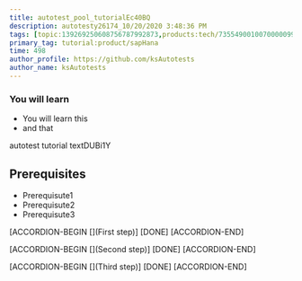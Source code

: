 ```yaml
---
title: autotest_pool_tutorialEc40BQ
description: autotesty26174_10/20/2020 3:48:36 PM
tags: [topic:139269250608756787992873,products:tech/73554900100700000996,tutorial:experience/advanced]
primary_tag: tutorial:product/sapHana
time: 498
author_profile: https://github.com/ksAutotests
author_name: ksAutotests
---
```

### You will learn
- You will learn this
- and that

autotest tutorial textDUBi1Y

## Prerequisites
- Prerequisute1
- Prerequisute2
- Prerequisute3

[ACCORDION-BEGIN [](First step)]
[DONE]
[ACCORDION-END]

[ACCORDION-BEGIN [](Second step)]
[DONE]
[ACCORDION-END]

[ACCORDION-BEGIN [](Third step)]
[DONE]
[ACCORDION-END]

